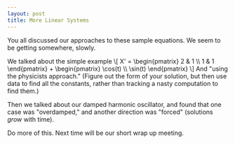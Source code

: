 ```yaml
---
layout: post
title: More Linear Systems
---
```


You all discussed our approaches to these sample equations. We seem to be getting
somewhere, slowly.

We talked about the simple example
\\[ X' = \begin{pmatrix} 2 & 1 \\\\ 1 & 1 \end{pmatrix} + \begin{pmatrix} \cos(t) \\\\ \sin(t) \end{pmatrix} \\]
And "using the physicists approach." (Figure out the form of your solution, but
then use data to find all the constants, rather than tracking a nasty computation
to find them.)

Then we talked about our damped harmonic oscillator, and found that one case was
"overdamped," and another direction was "forced" (solutions _grow_ with time).

Do more of this. Next time will be our short wrap up meeting.
